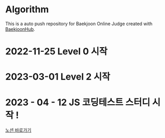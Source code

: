 # Algorithm
This is a auto push repository for Baekjoon Online Judge created with [BaekjoonHub](https://github.com/BaekjoonHub/BaekjoonHub).
 
# 2022-11-25 Level 0 시작

# 2023-03-01 Level 2 시작 
 



# 2023 - 04 - 12 JS 코딩테스트 스터디 시작 !

[노션 바로가기](https://www.notion.so/JavaScript-1da1ea3dd46f4c93b5c480c34e6d6699)
